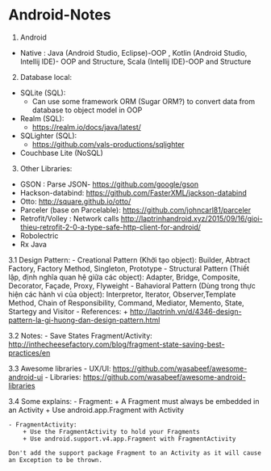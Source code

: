 # Android-Notes
1.	Android
  - Native : Java (Android Studio, Eclipse)-OOP , Kotlin (Android Studio, Intellij IDE)- OOP and Structure, Scala (Intellij IDE)-OOP and Structure
2.	Database local:
  -  SQLite (SQL):
	  + Can use some framework ORM (Sugar ORM?) to convert data from database to object model in OOP
  - Realm (SQL):
	  + https://realm.io/docs/java/latest/
  - SQLighter (SQL):
	  + https://github.com/vals-productions/sqlighter
  - Couchbase Lite (NoSQL)

3.	Other Libraries:
  - GSON : Parse JSON- https://github.com/google/gson
  - Hackson-databind: https://github.com/FasterXML/jackson-databind
  - Otto: http://square.github.io/otto/
  - Parceler (base on Parcelable): https://github.com/johncarl81/parceler
  - Retrofit/Volley : Network calls
    http://laptrinhandroid.xyz/2015/09/16/gioi-thieu-retrofit-2-0-a-type-safe-http-client-for-android/
  - Robolectric
  - Rx Java
  
  3.1	Design Pattern:
    - Creational Pattern (Khởi tạo object): Builder, Abtract Factory, Factory Method, Singleton, Prototype
    - Structural Pattern (Thiết lập, định nghĩa quan hệ giữa các object): Adapter, Bridge, Composite, Decorator, Façade, Proxy, Flyweight
    - Bahavioral Pattern (Dùng trong thực hiện các hành vi của object): Interpretor, Iterator, Observer,Template Method, Chain of Responsibility, Command, Mediator, Memento, State, Startegy and Visitor
    - References:
    	+ http://laptrinh.vn/d/4346-design-pattern-la-gi-huong-dan-design-pattern.html
    
  3.2	Notes:
    - Save States Fragment/Activity: http://inthecheesefactory.com/blog/fragment-state-saving-best-practices/en

  3.3	Awesome libraries
    - UX/UI: https://github.com/wasabeef/awesome-android-ui
    - Libraries: https://github.com/wasabeef/awesome-android-libraries
    
  3.4   Some explains:
    - Fragment: 
    	+ A Fragment must always be embedded in an Activity
    	+ Use android.app.Fragment with Activity
    	
    - FragmentActivity:
    	+ Use the FragmentActivity to hold your Fragments
    	+ Use android.support.v4.app.Fragment with FragmentActivity
    	
    Don't add the support package Fragment to an Activity as it will cause an Exception to be thrown.

